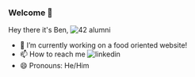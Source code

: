 ### Welcome 🐻

Hey there it's Ben, ![42](https://img.shields.io/badge/42-000000?style=for-the-badge&logo=42&logoColor=white) alumni

- 🔭 I’m currently working on a food oriented website!
- 📫 How to reach me ![linkedin](https://img.shields.io/badge/LinkedIn-0A66C2?style=for-the-badge&logo=LinkedIn&logoColor=white)
- 😄 Pronouns: He/Him
